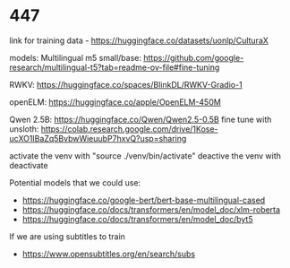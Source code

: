 # 447

link for training data - https://huggingface.co/datasets/uonlp/CulturaX

models:
Multilingual m5 small/base:
https://github.com/google-research/multilingual-t5?tab=readme-ov-file#fine-tuning 

RWKV:
https://huggingface.co/spaces/BlinkDL/RWKV-Gradio-1 

openELM:
https://huggingface.co/apple/OpenELM-450M 

Qwen 2.5B:
https://huggingface.co/Qwen/Qwen2.5-0.5B 
fine tune with unsloth: https://colab.research.google.com/drive/1Kose-ucXO1IBaZq5BvbwWieuubP7hxvQ?usp=sharing 

activate the venv with "source ./venv/bin/activate"
deactive the venv with deactivate




Potential models that we could use:
- https://huggingface.co/google-bert/bert-base-multilingual-cased
- https://huggingface.co/docs/transformers/en/model_doc/xlm-roberta
- https://huggingface.co/docs/transformers/en/model_doc/byt5

If we are using subtitles to train
- https://www.opensubtitles.org/en/search/subs
